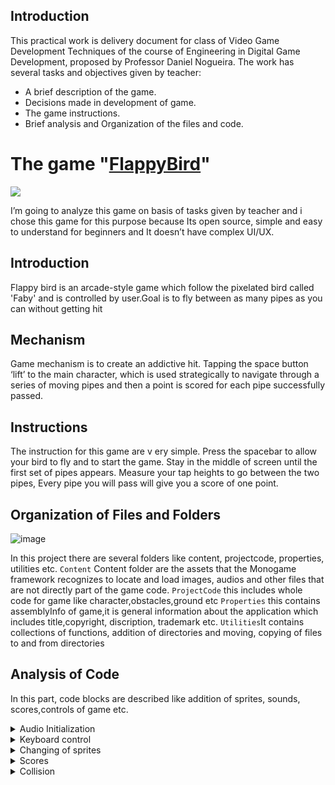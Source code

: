 ## Introduction
This practical work is delivery document for class of Video Game Development Techniques of the course of Engineering in Digital Game Development, proposed by Professor Daniel Nogueira. The work has several tasks and objectives given by teacher:
* A brief description of the game.
* Decisions made in development of game.
* The game instructions.
* Brief analysis and Organization of the files and code.

# The game "[FlappyBird](https://github.com/SongToSoft/FlappyBird/tree/master/FlappyBird/FlappyBird)"
![](https://image.cnbcfm.com/api/v1/image/101508108-flappy_bird.jpg?v=1395251000&w=740&h=416&ffmt=webp&vtcrop=y)

I’m going to analyze this game on basis of tasks given by teacher and i chose  this  game for this purpose  because  Its open source, simple and easy to understand for beginners and It doesn’t have complex  UI/UX.

## Introduction
Flappy bird is an arcade-style game which follow the pixelated bird called 'Faby' and is controlled by user.Goal is to fly between as many pipes as you can without getting hit

## Mechanism 
Game mechanism is to create an addictive hit. Tapping the space button ‘lift’ to the main character, which is used strategically to navigate through a series of moving pipes and then a  point is scored for each pipe successfully passed. 

## Instructions 
The instruction for this  game  are v ery  simple. Press the spacebar to allow your bird to fly and to start the  game. Stay in the middle of screen until  the  first set of pipes appears. Measure your tap heights to go between the two pipes, Every pipe you will pass will give you a score of one point.

## Organization of Files and Folders

![image](https://github.com/Mnbel555/flappyBird-Report-/assets/125232753/b1db1cdd-c22e-41c1-bef5-e565764bf5d2)

In this  project  there  are  several  folders like  content, projectcode, properties, utilities etc.
`Content`  Content folder are  the  assets  that the  Monogame  framework recognizes  to locate and load images, audios and other files that are not directly part of the game code.
`ProjectCode` this includes whole code for game like character,obstacles,ground etc
`Properties` this contains assemblyInfo of game,it is general information about the application which includes title,copyright, discription, trademark etc.
`Utilities`It contains collections of functions, addition of directories and moving, copying of  files to and from directories

##  Analysis of Code
In this part, code blocks are described like addition of sprites, sounds, scores,controls of game etc.

 <details>
    <summary>Audio Initialization</summary>

```csharp
component.GetAudioSourceComponent().AddSound(@"FlappyBird\sfx_die");
 component.GetAudioSourceComponent().AddSound(@"FlappyBird\sfx_hit");
 component.GetAudioSourceComponent().AddSound(@"FlappyBird\sfx_point");
 component.GetAudioSourceComponent().AddSound(@"FlappyBird\sfx_swooshing");
   component.GetAudioSourceComponent().AddSound(@"FlappyBird\sfx_wing");
    component.GetAudioSourceComponent().SetVolume(0.1f);

```
</details>
<details>
    <summary>Keyboard control</summary>
  
  
  It will check condition if it returns true, it will flap otherwise in case of false it wont work and bird falls down.

```csharp
if (SEKeyboardManager.CheckKeyDown(Keys.Space))
                {
                    Jump();
                }

```
</details>
<details>
    <summary>Changing of sprites</summary>

```csharp
changeSpriteAnim.AddSprite(SEResourcesManager.GetSpriteByName("yellowbird-midflap"));
            changeSpriteAnim.AddSprite(SEResourcesManager.GetSpriteByName("yellowbird-upflap"));
            changeSpriteAnim.AddSprite(SEResourcesManager.GetSpriteByName("yellowbird-downflap")); 

```
</details>
<details>
    <summary>Scores</summary>
  
  it checks whether the condition is true or not and add points respectively

```csharp
 if ((childs[i].GetChilds()[0].GetComponent().GetTransformComponent().GetPositionX() < bird.GetComponent().GetTransformComponent().GetPositionX()) && (childs[i] as Obstacle).IsActive())
                {
                    bird.GetComponent().GetAudioSourceComponent().Play(@"FlappyBird\sfx_point");
                    FlappyBirdProperties.IncreaseScore();
}
```
                                                                                                                                                  
 whereas this checks points and sets new value for highscore  
                                                                                                                                                  
```csharp
 if (SerializationSystem.GetValue<int>("highScore.json") < score)
            {
                SerializationSystem.SaveValue(score);
                highScore = score;
            }
```                                                                                                                                         
</details>
  
<details>
  <summary>Collision</summary>
  this functions checks action of collision and terminates the game

```csharp
 public void Collapse()
        {
            FlappyBirdProperties.SetBirdFlyStatus(false);
            FlappyBirdProperties.GetTextLabel().GetComponent().GetFontComponent().SetText("Tap on space to reload game");
            FlappyBirdProperties.GetTextLabel().SetEnable(true);
            component.GetTransformComponent().SetSpeed(8);
}

```
                                                                                                                                                  
here it wil check condition if bird hits the ground then game terminates 
                                                                                                                                                  
```csharp
if ((GetComponent().GetTransformComponent().GetPositionY() > FlappyBirdProperties.GetGroundHeigth()) ||
                (GetComponent().GetTransformComponent().GetPositionY() < 0))
            {
                component.GetAudioSourceComponent().Play(@"FlappyBird\sfx_die");
                Collapse();
            }

```                                                                                                                                         
</details>
